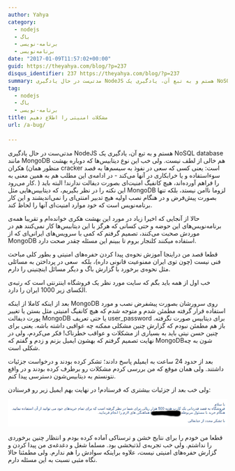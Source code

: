 ```yaml
---
author: Yahya
category:
  - nodejs
  - باگ
  - برنامه-نویسی
  - برنامه‌نویسی
date: "2017-01-09T11:57:02+00:00"
guid: https://theyahya.com/blog/?p=237
disqus_identifier: 237 https://theyahya.com/blog/?p=237
summary: مدتی‌ست در حال یادگیری NodeJS هستم و به تبع آن، یادگیری یک NoSQL database مانند MongoDB هم خالی از لطف نیست. ولی خب این نوع دیتابیس‌ها که دوباره بهشت هکران (منظور همان cracker است: یعنی کسی که سعی در نفوذ به سیسم‌ها به قصد سوء‌استفاده و یا خرابکاری در آنها می‌کند - در ادامه‌ی این مطلب هم به همین معنی به کار می‌رود. ) را فراهم آورده‌اند، هیچ کانفیگ امنیت‌ای بصورت دیفالت ندارند! البته باید این نکته را در نظر بگیریم، که دیتابیس‌هایی مثل MongoDB لزوما ناامن نیستد، بلکه تنها بصورت پیش‌فرض و در هنگام نصب اولیه هیچ تدبیر امنتی‌ای را نمی‌اندیشند و این کار برنامه‌نویس است که خود موارد امنیت‌ای آنها را لحاظ کند.
tag:
  - nodejs
  - باگ
  - برنامه-نویسی
title: مشکلات امنیتی را اطلاع دهیم
url: /a-bug/

---
```

مدتی‌ست در حال یادگیری NodeJS هستم و به تبع آن، یادگیری یک NoSQL database مانند MongoDB هم خالی از لطف نیست. ولی خب این نوع دیتابیس‌ها که دوباره بهشت هکران (منظور همان cracker است: یعنی کسی که سعی در نفوذ به سیسم‌ها به قصد سوء‌استفاده و یا خرابکاری در آنها می‌کند - در ادامه‌ی این مطلب هم به همین معنی به کار می‌رود. ) را فراهم آورده‌اند، هیچ کانفیگ امنیت‌ای بصورت دیفالت ندارند! البته باید این نکته را در نظر بگیریم، که دیتابیس‌هایی مثل MongoDB لزوما ناامن نیستد، بلکه تنها بصورت پیش‌فرض و در هنگام نصب اولیه هیچ تدبیر امنتی‌ای را نمی‌اندیشند و این کار برنامه‌نویس است که خود موارد امنیت‌ای آنها را لحاظ کند.

حالا از آنجایی که اخیرا زیاد در مورد این بهشت هکری خوانده‌ام و تقریبا همه‌ی برنامه‌نویس‌های این حوضه و حتی کسانی که هرگز با این دیتابیس‌ها کار نمی‌کنند هم در موردش صحبت می‌کنند، تصمیم گرفتم که کمی با سرویس‌های ایرانی‌ای که از MongoDB استفاده میکنند کلنجار بروم تا ببینم این مسئله چقدر صحت دارد.

قطعا قصد من دراینجا آموزش نحوه‌ی پیدا کردن حفره‌های امنیتی و بطور کلی مباحث فنی نیست (چون توی ایران ممنوعیت قانونی داره)، بلکه  سعی در پرداختن به مسائلی مثل نحوه‌ی برخورد با گزارش باگ و دیگر مسائل اینچنینی را دارم.

خب اول از همه باید بگم که سایت مورد نظر یک فروشگاه اینترنتی است که رتبه‌ی الکسای زیر 1000 ایران را دارد.

بعد از اینکه کاملا از اینکه MongoDB روی سرورشان بصورت پیشفرض نصب و مورد استفاده قرار گرفته مطمئن شدم و متوجه شدم که هیچ کانفیگ امنیتی مثل بستن یا تغییر پورت دیفالت MongoDB یا حتی تعریف user\_password برای دیتابیس صورت نگرفته. باز هم مطمئن نبودم که گزارش چنین مشکلی ممکنه چه عواقبی داشته باشه. یعنی برای چنین حسن نیتی باید به بسیاری از مشکلات و عواقب خطرناک! فکر می‌کردم، ولی در نهایت تصمیم گرفتم که بهشون ایمیل بزنم و زدم و گفتم که MongoDBشون به چه شکلی است.

بعد از حدود 24 ساعت به ایمیلم پاسخ دادند؛ تشکر کرده بودند و درخواست جزئیات داشتند. ولی همان موقع که من بررسی کردم مشکلات رو برطرف کرده بودند و در واقع نتونستم به دیتابیس‌شون دسترسی پیدا کنم.

ولی خب بعد از جزئیات بیشتری که فرستادم! در نهایت بهم ایمیل زیر رو فرستادن:

[![](/wp-content/uploads/2017/01/email_screenshot.png)](/blog/wp-content/uploads/2017/01/email_screenshot.png)

قطعا من خودم را برای نتایج خشن و ترسناکی آماده کرده بودم و انتظار چنین برخوردی را نداشتم. ولی خب تجربه‌ی لذتبخشی بود. مسلما شغل و دغدغه‌ی من پیدا کردن و گزارش حفره‌های امنیتی نیست، علاوه براینکه سوادش را هم ندارم. ولی مطمئنا حالا نگاه مثبی نسبت به این مسئله دارم.
